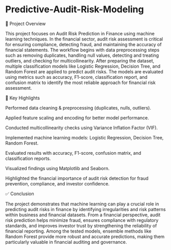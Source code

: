 # Predictive-Audit-Risk-Modeling

📘 Project Overview

This project focuses on Audit Risk Prediction in Finance using machine learning techniques. In the financial sector, audit risk assessment is critical for ensuring compliance, detecting fraud, and maintaining the accuracy of financial statements. The workflow begins with data preprocessing steps such as removing duplicates, handling null values, detecting and treating outliers, and checking for multicollinearity. After preparing the dataset, multiple classification models like Logistic Regression, Decision Tree, and Random Forest are applied to predict audit risks. The models are evaluated using metrics such as accuracy, F1-score, classification report, and confusion matrix to identify the most reliable approach for financial risk assessment.

🔑 Key Highlights

Performed data cleaning & preprocessing (duplicates, nulls, outliers).

Applied feature scaling and encoding for better model performance.

Conducted multicollinearity checks using Variance Inflation Factor (VIF).

Implemented machine learning models: Logistic Regression, Decision Tree, Random Forest.

Evaluated results with accuracy, F1-score, confusion matrix, and classification reports.

Visualized findings using Matplotlib and Seaborn.

Highlighted the financial importance of audit risk detection for fraud prevention, compliance, and investor confidence.

✅ Conclusion

The project demonstrates that machine learning can play a crucial role in predicting audit risks in finance by identifying irregularities and risk patterns within business and financial datasets. From a financial perspective, audit risk prediction helps minimize fraud, ensures compliance with regulatory standards, and improves investor trust by strengthening the reliability of financial reporting. Among the tested models, ensemble methods like Random Forest provide more robust and accurate predictions, making them particularly valuable in financial auditing and governance.
